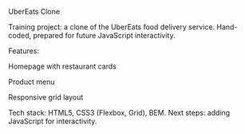 UberEats Clone

Training project: a clone of the UberEats food delivery service.
Hand-coded, prepared for future JavaScript interactivity.

Features:

Homepage with restaurant cards

Product menu

Responsive grid layout

Tech stack: HTML5, CSS3 (Flexbox, Grid), BEM.
Next steps: adding JavaScript for interactivity.
